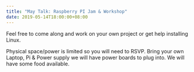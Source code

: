 ```yaml
---
title: "May Talk: Raspberry PI Jam & Workshop"
date: 2019-05-14T18:00:00+08:00
---
```


Feel free to come along and work on your own project or get help
installing Linux.
<!--more-->

Physical space/power is limited so you will need to RSVP.  Bring your
own Laptop, Pi & Power supply we will have power boards to plug
into. We will have some food available.
